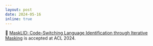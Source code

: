 ```yaml
---
layout: post
date: 2024-05-16
inline: true
---
```


📌 [MaskLID: Code-Switching Language Identification through Iterative Masking](https://arxiv.org/abs/2406.06263) is accepted at ACL 2024.


